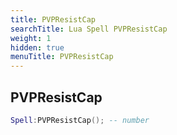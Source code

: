 ```yaml
---
title: PVPResistCap
searchTitle: Lua Spell PVPResistCap
weight: 1
hidden: true
menuTitle: PVPResistCap
---
```

## PVPResistCap
```lua
Spell:PVPResistCap(); -- number
```